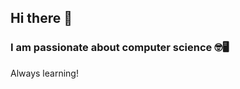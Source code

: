 ## Hi there 👋

<!--
**JavonTeo/javonteo** is a ✨ _special_ ✨ repository because its `README.md` (this file) appears on your GitHub profile.

Here are some ideas to get you started:

- 🔭 I’m currently working on ...
- 🌱 I’m currently learning ...
- 👯 I’m looking to collaborate on ...
- 🤔 I’m looking for help with ...
- 💬 Ask me about ...
- 📫 How to reach me: ...
- 😄 Pronouns: ...
- ⚡ Fun fact: ...
-->

### I am passionate about computer science 🤓🖥️
Always learning!

<!--
Here are my Leetcode stats:

[![KnlnKS's LeetCode stats](https://leetcode-stats-six.vercel.app/?username=JavonTeo)](https://github.com/KnlnKS/leetcode-stats)
-->
